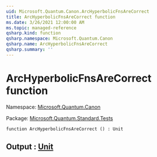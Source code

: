 ```yaml
---
uid: Microsoft.Quantum.Canon.ArcHyperbolicFnsAreCorrect
title: ArcHyperbolicFnsAreCorrect function
ms.date: 3/26/2021 12:00:00 AM
ms.topic: managed-reference
qsharp.kind: function
qsharp.namespace: Microsoft.Quantum.Canon
qsharp.name: ArcHyperbolicFnsAreCorrect
qsharp.summary: ''
---
```


# ArcHyperbolicFnsAreCorrect function

Namespace: [Microsoft.Quantum.Canon](xref:Microsoft.Quantum.Canon)

Package: [Microsoft.Quantum.Standard.Tests](https://nuget.org/packages/Microsoft.Quantum.Standard.Tests)




```qsharp
function ArcHyperbolicFnsAreCorrect () : Unit
```


## Output : [Unit](xref:microsoft.quantum.lang-ref.unit)

